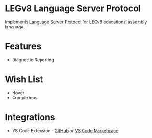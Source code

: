 # LEGv8 Language Server Protocol

Implements [Language Server Protocol](https://microsoft.github.io/language-server-protocol/) for LEGv8 educational assembly language.

# Features
- Diagnostic Reporting

# Wish List
- Hover
- Completions

# Integrations
- VS Code Extension - [GitHub](https://github.com/patrickdemers6/legv8-vscode) or [VS Code Marketplace](https://marketplace.visualstudio.com/items?itemName=patrickdemers6.legv8-language-support)